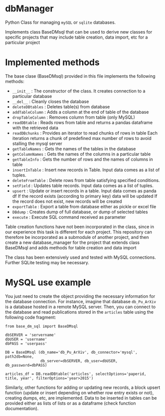# dbManager
Python Class for managing `mySQL` or `sqlite` databases.

Implements class BaseDMsql that can be used to derive new classes
for specific projects that may include table creation, data import,
etc for a particular project

# Implemented methods

The base clase (BaseDMsql) provided in this file implements the following methods:

   * `__init__`        : The constructor of the class. It creates connection
                         to a particular database
   * `__del__`         : Cleanly closes the database
   * `deleteDBtables`  : Deletes table(s) from database
   * `addTableColumn`  : Adds a column at the end of table of the database
   * `dropTableColumn` : Removes column from table (only MySQL)
   * `readDBtable`     : Reads rows from table and returns a pandas dataframe
                         with the retrieved data
   * `readDBchunks`    : Provides an iterator to read chunks of rows in table
                         Each iteration returns a chunk of predefined max number
                         of rows to avoid stalling the mysql server
   * `getTableNames`   : Gets the names of the tables in the database
   * `getColumnNames`  : Gets the names of the columns in a particular table
   * `getTableInfo`    : Gets the number of rows and the names of columns in table
   * `insertInTable`   : Insert new records in Table. Input data comes as a list of tuples.
   * `deleteFromTable` : Delete rows from table satisfying specified conditions.
   * `setField`        : Updates table records. Input data comes as a list of tuples.
   * `upsert`          : Update or insert records in a table. Input data comes as panda df
                         If the record exists (according to primary key) data will be updated
                         If the record does not exist, new records will be created
   * `exportTable`     : Export a table from database either as pickle or excel file
   * `DBdump`          : Creates dump of full database, or dump of selected tables
   * `execute`         : Execute SQL command received as parameter
   
Table creation functions have not been incorporated in the class, since in our experience this task is different for each project. This repository can therefore be incorporated as a submodule of another project, and then create a new database_manager for the project that extends class BaseDMsql and adds methods for table creation and data import

The class has been extensively used and tested with MySQL connections. Further SQLite testing may be necessary. 

# MySQL use example

You just need to create the object providing the necessary information for the database connection. For instance, imagine that database `db_Pu_ArXiv` is a database hosted in a remote MySQL server. Then, you can connect to the database and read publications stored in the `articles` table using the following code fragment:

```
from base_dm_sql import BaseDMsql

dbSERVER = 'servername'
dbUSER = 'username'
dbPASS = 'userpass'

DB = BaseDMsql (db_name='db_Pu_ArXiv', db_connector='mysql', path2db=None,
                db_server=dbSERVER, db_user=dbUSER, db_password=dbPASS)
                
articles_df = DB.readDBtable('articles', selectOptions='paperid, title, year', filterOptions='year>2015')
```

Similarly, other functions for adding or updating new records, a block upsert function (update or insert depending on whether row entry exists or not), creating dumps, etc, are implemented. Data to be inserted in tables can be provided either as lists of lists or as a dataframe (check function documentation).
